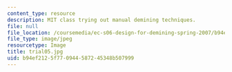 ```yaml
---
content_type: resource
description: MIT class trying out manual demining techniques.
file: null
file_location: /coursemedia/ec-s06-design-for-demining-spring-2007/b94ef2125f770944587245348b507999_trial05.jpg
file_type: image/jpeg
resourcetype: Image
title: trial05.jpg
uid: b94ef212-5f77-0944-5872-45348b507999
---
```

